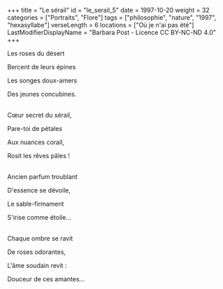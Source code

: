 +++
title = "Le sérail"
id = "le_serail_5"
date = 1997-10-20
weight = 32
categories = ["Portraits", "Flore"]
tags = ["philosophie", "nature", "1997", "hexasyllabe"]
verseLength = 6
locations = ["Où je n'ai pas été"]
LastModifierDisplayName = "Barbara Post - Licence CC BY-NC-ND 4.0"
+++

Les roses du désert

Bercent de leurs épines

Les songes doux-amers

Des jeunes concubines.

 \
Cœur secret du sérail,

Pare-toi de pétales

Aux nuances corail,

Rosit les rêves pâles !

 \
Ancien parfum troublant

D'essence se dévoile,

Le sable-firmament

S'irise comme étoile...

 \
Chaque ombre se ravit

De roses odorantes,

L'âme soudain revit :

Douceur de ces amantes...

